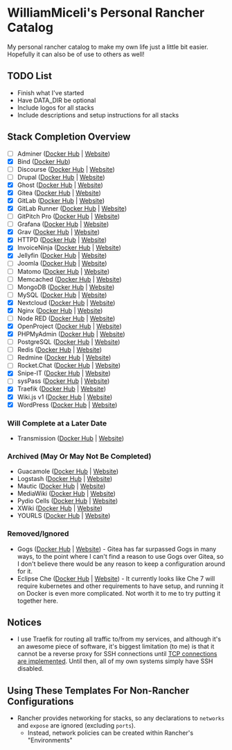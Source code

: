 # WilliamMiceli's Personal Rancher Catalog

My personal rancher catalog to make my own life just a little bit easier.
Hopefully it can also be of use to others as well!

## TODO List

- Finish what I've started
- Have DATA_DIR be optional
- Include logos for all stacks
- Include descriptions and setup instructions for all stacks

## Stack Completion Overview

- [ ] Adminer ([Docker Hub](https://hub.docker.com/_/adminer) | [Website](https://www.adminer.org/en/))
- [x] Bind ([Docker Hub](https://hub.docker.com/r/sameersbn/bind))
- [ ] Discourse ([Docker Hub](https://hub.docker.com/_/discourse) | [Website](https://www.discourse.org/))
- [ ] Drupal ([Docker Hub](https://hub.docker.com/_/drupal) | [Website](https://www.drupal.org/))
- [x] Ghost ([Docker Hub](https://hub.docker.com/_/ghost) | [Website](https://ghost.org/))
- [x] Gitea ([Docker Hub](https://hub.docker.com/r/gitea/gitea) | [Website](https://gitea.io/en-us/))
- [x] GitLab ([Docker Hub](https://hub.docker.com/r/gitlab/gitlab-ce) | [Website](https://about.gitlab.com/))
- [x] GitLab Runner ([Docker Hub](https://hub.docker.com/r/gitlab/gitlab-runner) | [Website](https://docs.gitlab.com/runner/))
- [ ] GitPitch Pro ([Docker Hub](https://hub.docker.com/_/gitpitch-pro) | [Website](https://gitpitch.com/))
- [ ] Grafana ([Docker Hub](https://hub.docker.com/r/grafana/grafana) | [Website](https://grafana.com/))
- [x] Grav ([Docker Hub](https://hub.docker.com/r/williammiceli/grav) | [Website](https://getgrav.org/))
- [x] HTTPD ([Docker Hub](https://hub.docker.com/_/httpd) | [Website](http://httpd.apache.org/))
- [x] InvoiceNinja ([Docker Hub](https://hub.docker.com/r/invoiceninja/invoiceninja) | [Website](https://www.invoiceninja.org/))
- [x] Jellyfin ([Docker Hub](https://hub.docker.com/r/jellyfin/jellyfin) | [Website](https://jellyfin.github.io/))
- [ ] Joomla ([Docker Hub](https://hub.docker.com/_/joomla) | [Website](https://www.joomla.org/))
- [ ] Matomo ([Docker Hub](https://hub.docker.com/_/matomo) | [Website](https://matomo.org/))
- [ ] Memcached ([Docker Hub](https://hub.docker.com/_/memcached) | [Website](https://www.memcached.org/))
- [ ] MongoDB ([Docker Hub](https://hub.docker.com/_/mongo) | [Website](https://www.mongodb.com/))
- [ ] MySQL ([Docker Hub](https://hub.docker.com/_/mysql) | [Website](https://www.mysql.com/))
- [x] Nextcloud ([Docker Hub](https://hub.docker.com/_/nextcloud) | [Website](https://nextcloud.com/))
- [x] Nginx ([Docker Hub](https://hub.docker.com/_/nginx) | [Website](https://www.nginx.com/))
- [ ] Node RED ([Docker Hub](https://hub.docker.com/r/nodered/node-red-docker) | [Website](https://nodered.org/))
- [x] OpenProject ([Docker Hub](https://hub.docker.com/r/openproject/community) | [Website](https://www.openproject.org/))
- [x] PHPMyAdmin ([Docker Hub](https://hub.docker.com/r/phpmyadmin/phpmyadmin) | [Website](https://www.phpmyadmin.net/))
- [ ] PostgreSQL ([Docker Hub](https://hub.docker.com/_/postgres) | [Website](https://www.postgresql.org/))
- [ ] Redis ([Docker Hub](https://hub.docker.com/_/redis) | [Website](https://redis.io/))
- [ ] Redmine ([Docker Hub](https://hub.docker.com/_/redmine) | [Website](http://www.redmine.org/))
- [ ] Rocket.Chat ([Docker Hub](https://hub.docker.com/r/rocketchat/rocket.chat) | [Website](https://rocket.chat/))
- [x] Snipe-IT ([Docker Hub](https://hub.docker.com/r/snipe/snipe-it) | [Website](https://snipeitapp.com/))
- [ ] sysPass ([Docker Hub](https://hub.docker.com/r/syspass/syspass) | [Website](https://www.syspass.org/en))
- [x] Traefik ([Docker Hub](https://hub.docker.com/_/traefik) | [Website](https://traefik.io/))
- [x] Wiki.js v1 ([Docker Hub](https://hub.docker.com/r/requarks/wiki/) | [Website](https://wiki.js.org/))
- [x] WordPress ([Docker Hub](https://hub.docker.com/_/wordpress) | [Website](https://wordpress.com/))

### Will Complete at a Later Date

- Transmission ([Docker Hub](https://hub.docker.com/r/linuxserver/transmission) | [Website](https://transmissionbt.com/))

### Archived (May Or May Not Be Completed)

- Guacamole ([Docker Hub](https://hub.docker.com/r/guacamole/guacamole) | [Website](https://guacamole.apache.org/))
- Logstash ([Docker Hub](https://hub.docker.com/_/logstash) | [Website](https://www.elastic.co/products/logstash))
- Mautic ([Docker Hub](https://hub.docker.com/r/mautic/mautic) | [Website](https://www.mautic.org/))
- MediaWiki ([Docker Hub](https://hub.docker.com/_/mediawiki) | [Website](https://www.mediawiki.org/))
- Pydio Cells ([Docker Hub](https://hub.docker.com/r/pydio/cells/) | [Website](https://pydio.com/en/))
- XWiki ([Docker Hub](https://hub.docker.com/_/xwiki) | [Website](https://www.xwiki.org/))
- YOURLS ([Docker Hub](https://hub.docker.com/_/yourls) | [Website](http://yourls.org/))

### Removed/Ignored

- Gogs ([Docker Hub](https://hub.docker.com/r/gogs/gogs) | [Website](https://gogs.io/)) - Gitea has far surpassed Gogs in many ways, to the point where I can't find a reason to use Gogs over Gitea, so I don't believe there would be any reason to keep a configuration around for it.
- Eclipse Che ([Docker Hub](https://hub.docker.com/_/eclipse-che) | [Website](https://www.eclipse.org/che/)) - It currently looks like Che 7 will require kubernetes and other requirements to have setup, and running it on Docker is even more complicated. Not worth it to me to try putting it together here.

## Notices

- I use Traefik for routing all traffic to/from my services, and although it's an awesome piece of software, it's biggest limitation (to me) is that it cannot be a reverse proxy for SSH connections until [TCP connections are implemented](https://github.com/containous/traefik/issues/10). Until then, all of my own systems simply have SSH disabled.

## Using These Templates For Non-Rancher Configurations

- Rancher provides networking for stacks, so any declarations to `networks` and `expose` are ignored (excluding `ports`).
  - Instead, network policies can be created within Rancher's "Environments"
